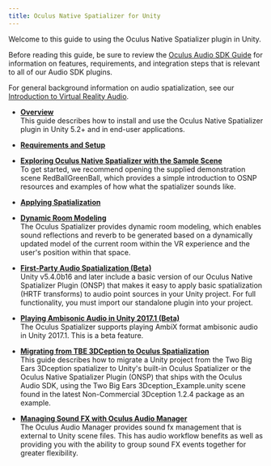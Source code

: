 ```yaml
---
title: Oculus Native Spatializer for Unity
---
```

Welcome to this guide to using the Oculus Native Spatializer plugin in Unity.

Before reading this guide, be sure to review the [Oculus Audio SDK Guide](/documentation/audiosdk/latest/concepts/book-audiosdk/ "This document describes how to install, configure, and use the Oculus Audio SDK.") for information on features, requirements, and integration steps that is relevant to all of our Audio SDK plugins.

For general background information on audio spatialization, see our [Introduction to Virtual Reality Audio](/documentation/audiosdk/latest/concepts/book-audio-intro/ "Welcome to audio development for virtual reality!").

* **[Overview](/documentation/audiosdk/latest/concepts/ospnative-unity-overview/)**  
This guide describes how to install and use the Oculus Native Spatializer plugin in Unity 5.2+ and in end-user applications.
* **[Requirements and Setup](/documentation/audiosdk/latest/concepts/ospnative-unity-req-setup/)**  

* **[Exploring Oculus Native Spatializer with the Sample Scene](/documentation/audiosdk/latest/concepts/ospnative-unity-scene/)**  
To get started, we recommend opening the supplied demonstration scene RedBallGreenBall, which provides a simple introduction to OSNP resources and examples of how what the spatializer sounds like. 
* **[Applying Spatialization](/documentation/audiosdk/latest/concepts/ospnative-unity-spatialize/)**  

* **[Dynamic Room Modeling](/documentation/audiosdk/latest/concepts/ospnative-unity-dynroom/)**  
The Oculus Spatializer provides dynamic room modeling, which enables sound reflections and reverb to be generated based on a dynamically updated model of the current room within the VR experience and the user's position within that space.
* **[First-Party Audio Spatialization (Beta)](/documentation/audiosdk/latest/concepts/ospnative-unity-fp/)**  
Unity v5.4.0b16 and later include a basic version of our Oculus Native Spatializer Plugin (ONSP) that makes it easy to apply basic spatialization (HRTF transforms) to audio point sources in your Unity project. For full functionality, you must import our standalone plugin into your project.
* **[Playing Ambisonic Audio in Unity 2017.1 (Beta)](/documentation/audiosdk/latest/concepts/ospnative-unity-ambisonic/)**  
The Oculus Spatializer supports playing AmbiX format ambisonic audio in Unity 2017.1. This is a beta feature.
* **[Migrating from TBE 3DCeption to Oculus Spatialization](/documentation/audiosdk/latest/concepts/ospnative-unity-3dception/)**  
This guide describes how to migrate a Unity project from the Two Big Ears 3Dception spatializer to Unity's built-in Oculus Spatializer or the Oculus Native Spatializer Plugin (ONSP) that ships with the Oculus Audio SDK, using the Two Big Ears 3Dception\_Example.unity scene found in the latest Non-Commercial 3Dception 1.2.4 package as an example.
* **[Managing Sound FX with Oculus Audio Manager](/documentation/audiosdk/latest/concepts/ospnative-unity-audiomanager/)**  
The Oculus Audio Manager provides sound fx management that is external to Unity scene files. This has audio workflow benefits as well as providing you with the ability to group sound FX events together for greater flexibility. 
